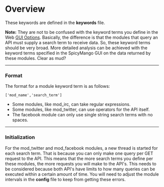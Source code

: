 # Overview #

These keywords are defined in the **keywords** file.

**Note:** They are not to be confused with the keyword terms you define in the Web [GUI Options](GUI_Options.md). Basically, the difference is that the modules that query an API must supply a search term to receive data. So, these keyword terms should be very broad. More detailed analysis can be achieved with the keyword terms specified in the SpicyMango GUI on the data returned by these modules. Clear as mud?

---



### Format ###

The format for a module keyword term is as follows:

` ['mod_name','search_term'] `

  * Some modules, like mod\_irc, can take regular expressions.
  * Some modules, like mod\_twitter, can use operators for the API itself.
  * The facebook module can only use single string search terms with no spaces.

---



### Initialization ###

For the mod\_twitter and mod\_facebook modules, a new thread is started for each search term. That is because you can only make one query per GET request to the API. This means that the more search terms you define per these modules, the more requests you will make to the API's. This needs to be considered because both API's have limits to how many queries can be executed within a certain amount of time. You will need to adjust the module intervals in the **config** file to keep from getting these errors.